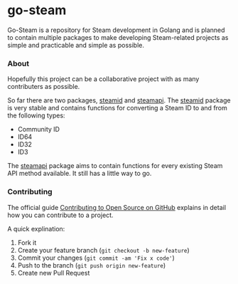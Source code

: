 # go-steam
Go-Steam is a repository for Steam development in Golang and is planned to contain multiple packages to make developing Steam-related projects as simple and practicable and simple as possible.

### About
Hopefully this project can be a collaborative project with as many contributers as possible.

So far there are two packages, [steamid](go-steam/tree/master/steamid) and [steamapi](go-steam/tree/master/steamapi). The [steamid](go-steam/tree/master/steamid) package is very stable and contains functions for converting a Steam ID to and from the following types: 
 - Community ID
 - ID64
 - ID32
 - ID3

The [steamapi](go-steam/tree/master/steamapi) package aims to contain functions for every existing Steam API method available. It still has a little way to go.

### Contributing
The official guide [Contributing to Open Source on GitHub](https://guides.github.com/activities/contributing-to-open-source/#contributing) explains in detail how you can contribute to a project.

A quick explination:

1. Fork it
2. Create your feature branch (`git checkout -b new-feature`)
3. Commit your changes (`git commit -am 'Fix x code'`)
4. Push to the branch (`git push origin new-feature`)
5. Create new Pull Request
